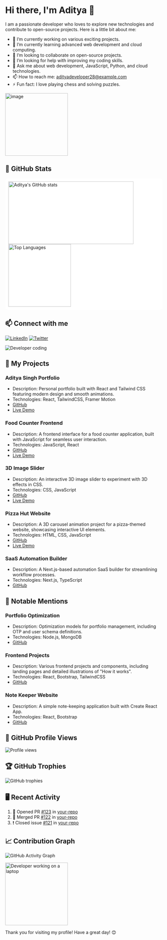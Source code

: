 # Hi there, I'm Aditya 👋

I am a passionate developer who loves to explore new technologies and contribute to open-source projects. Here is a little bit about me:

- 🔭 I’m currently working on various exciting projects.
- 🌱 I’m currently learning advanced web development and cloud computing.
- 👯 I’m looking to collaborate on open-source projects.
- 🤔 I’m looking for help with improving my coding skills.
- 💬 Ask me about web development, JavaScript, Python, and cloud technologies.
- 📫 How to reach me: [adityadeveloper28@example.com](mailto:singhadi280303@gmail.com)
- ⚡ Fun fact: I love playing chess and solving puzzles.

<img src="https://github.com/user-attachments/assets/0edee06b-c8b7-4a92-b61a-679678314a4f" alt="image" width="200" height="200">

## 🌟 GitHub Stats

<div style="background-color:white; padding:10px; border-radius:10px;">
  <img src="https://github-readme-stats.vercel.app/api?username=Adityadeveloper28&show_icons=true&theme=radical" alt="Aditya's GitHub stats" width="400" height="200">
  <img src="https://github-readme-stats.vercel.app/api/top-langs/?username=Adityadeveloper28&layout=compact&theme=radical" alt="Top Languages" width="auto" height="200">
</div>

## 📫 Connect with me

[![LinkedIn](https://img.shields.io/badge/LinkedIn-blue?style=for-the-badge&logo=linkedin)](https://www.linkedin.com/in/adityadeveloper28/)
[![Twitter](https://img.shields.io/badge/Twitter-blue?style=for-the-badge&logo=twitter)](https://twitter.com/adityadeveloper28)

<img src="https://github.com/user-attachments/assets/39ef550e-6cc6-4e46-b7d0-96bf009b3dcb" alt="Developer coding" width="auto" height="auto">

## 💼 My Projects

### Aditya Singh Portfolio
- Description: Personal portfolio built with React and Tailwind CSS featuring modern design and smooth animations.
- Technologies: React, TailwindCSS, Framer Motion
- [GitHub](https://github.com/Adityadeveloper28/Aditya-Singh-portfolio)
- [Live Demo](https://adityasingh-three.vercel.app/)

### Food Counter Frontend
- Description: A frontend interface for a food counter application, built with JavaScript for seamless user interaction.
- Technologies: JavaScript, React
- [GitHub](https://github.com/Adityadeveloper28/Foodcounter-frontend)
- [Live Demo](https://foodcounter-frontend.vercel.app)

### 3D Image Slider
- Description: An interactive 3D image slider to experiment with 3D effects in CSS.
- Technologies: CSS, JavaScript
- [GitHub](https://github.com/Adityadeveloper28/3d-Image-slider)
- [Live Demo](https://3d-image-slider-eight.vercel.app)

### Pizza Hut Website
- Description: A 3D carousel animation project for a pizza-themed website, showcasing interactive UI elements.
- Technologies: HTML, CSS, JavaScript
- [GitHub](https://github.com/Adityadeveloper28/pizza-hut-website-)
- [Live Demo](https://pizza-hut-website.vercel.app)

### SaaS Automation Builder
- Description: A Next.js-based automation SaaS builder for streamlining workflow processes.
- Technologies: Next.js, TypeScript
- [GitHub](https://github.com/Adityadeveloper28/saas)

## 📜 Notable Mentions

### Portfolio Optimization
- Description: Optimization models for portfolio management, including OTP and user schema definitions.
- Technologies: Node.js, MongoDB
- [GitHub](https://github.com/Adityadeveloper28/Portfolio_Optimization)

### Frontend Projects
- Description: Various frontend projects and components, including landing pages and detailed illustrations of "How it works".
- Technologies: React, Bootstrap, TailwindCSS
- [GitHub](https://github.com/Adityadeveloper28/frontend)

### Note Keeper Website
- Description: A simple note-keeping application built with Create React App.
- Technologies: React, Bootstrap
- [GitHub](https://github.com/Adityadeveloper28/notekeeper-website)

## 🎥 GitHub Profile Views

![Profile views](https://gpvc.arturio.dev/Adityadeveloper28)

## 🏆 GitHub Trophies

![GitHub trophies](https://github-profile-trophy.vercel.app/?username=Adityadeveloper28&theme=onedark)

## 🖥️ Recent Activity

<!--START_SECTION:activity-->
1. 💪 Opened PR [#123](https://github.com/Adityadeveloper28/your-repo/pull/123) in [your-repo](https://github.com/Adityadeveloper28/your-repo)
2. 🎉 Merged PR [#122](https://github.com/Adityadeveloper28/your-repo/pull/122) in [your-repo](https://github.com/Adityadeveloper28/your-repo)
3. ❗️ Closed issue [#121](https://github.com/Adityadeveloper28/your-repo/issues/121) in [your-repo](https://github.com/Adityadeveloper28/your-repo)
<!--END_SECTION:activity-->

## 📈 Contribution Graph

![GitHub Activity Graph](https://activity-graph.herokuapp.com/graph?username=Adityadeveloper28&theme=react-dark)

<img src="https://github.com/Adityadeveloper28/your-repo/raw/main/assets/laptop-pixel-art.png" alt="Developer working on a laptop" width="200" height="200">

Thank you for visiting my profile! Have a great day! 😊
